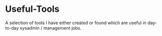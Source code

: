 # Useful-Tools

A selection of tools I have either created or found which are useful in day-to-day sysadmin / management jobs.
